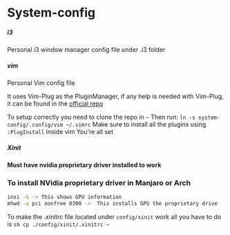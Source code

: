 # System-config

##### i3
Personal i3 window manager config file under .i3 folder

##### vim
Personal Vim config file

It uses Vim-Plug as the PluginManager, if any help is needed with Vim-Plug, it can be found in the [official repo](https://github.com/junegunn/vim-plug)

To setup correctly you need to clone the repo in `~`
Then run: `ln -s system-config/.config/vim ~/.vimrc`
Make sure to install all the plugins using `:PlugInstall` inside vim
You're all set

##### Xinit
#### Must have nvidia proprietary driver installed to work
### To install NVidia proprietary driver in Manjaro or Arch
```sh
inxi -G -> This shows GPU information
mhwd -a pci nonfree 0300 ->  This installs GPU the proprietary drive
```

To make the .xinitrc file located under `config/xinit` work all you have to do is ```sh cp ./config/xinit/.xinitrc ~```
